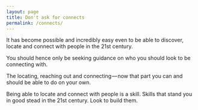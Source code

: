 ```yaml
---
layout: page
title: Don't ask for connects
permalink: /connects/
---
```


It has become possible and incredibly easy even to be able to discover, locate and connect with people in the 21st century.

You should hence only be seeking guidance on who you should look to be connecting with.

The locating, reaching out and connecting — now that part you can and should be able to do on your own.

Being able to locate and connect with people is a skill. Skills that stand you in good stead in the 21st century. Look to build them.

